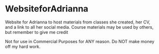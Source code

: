 # WebsiteforAdrianna
Website for Adrianna to host materials from classes she created, her CV, and a link to all her social media. Course materials may be used by others, but remember to give me credit 

Not for use in Commercial Purposes for ANY reason.  Do NOT make money off my hard work. 

